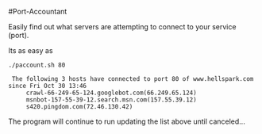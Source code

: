 #Port-Accountant

Easily find out what servers are attempting to connect to your service (port).

Its as easy as

```./paccount.sh 80```

     The following 3 hosts have connected to port 80 of www.hellspark.com since Fri Oct 30 13:46
         crawl-66-249-65-124.googlebot.com(66.249.65.124)
         msnbot-157-55-39-12.search.msn.com(157.55.39.12)
         s420.pingdom.com(72.46.130.42)

The program will continue to run updating the list above until canceled...
